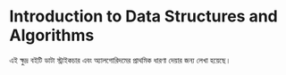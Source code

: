 # Introduction to Data Structures and Algorithms

এই ক্ষুদ্র বইটি ডাটা স্ট্রাইকচার এবং অ্যালগোরিদমের প্রাথমিক ধারণা দেয়ার জন্য লেখা হয়েছে। 

